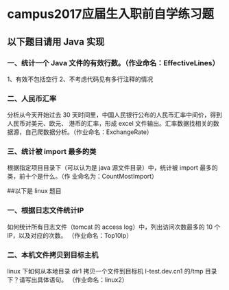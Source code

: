 # campus2017应届生入职前自学练习题

## 以下题目请用 Java 实现

### 一、统计一个 Java 文件的有效行数。（作业命名：EffectiveLines）
1、有效不包括空行
2、不考虑代码见有多行注释的情况

### 二、人民币汇率
分析从今天开始过去 30 天时间里，中国人民银行公布的人民币汇率中间价，得到人民币对美元、欧元、
港币的汇率，形成 excel 文件输出。汇率数据找相关的数据源，自己爬数据分析。（作业命名：ExchangeRate）

### 三、统计被 import 最多的类
根据指定项目目录下（可以认为是 java 源文件目录）中，统计被 import 最多的类，前十个是什么。（作
业命名为：CountMostImport）

##以下是 linux 题目

### 一、根据日志文件统计IP
如何统计所有日志文件（tomcat 的 access log）中，列出访问次数最多的 10 个 IP，以及对应的次数。
（作业命名：Top10Ip）

### 二、本机文件拷贝到目标主机
linux 下如何从本地目录 dir1 拷贝一个文件到目标机 l-test.dev.cn1 的/tmp 目录下？请写出具体语句。
（作业命名：linux2）
